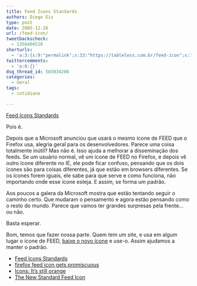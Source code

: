 ```yaml
---
title: Feed Icons Standards
authors: Diego Eis
type: post
date: 2005-12-26
url: /feed-icon/
tweetbackscheck:
  - 1356404518
shorturls:
  - 'a:3:{s:9:"permalink";s:33:"https://tableless.com.br/feed-icon";s:7:"tinyurl";s:26:"https://tinyurl.com/3n66fpv";s:4:"isgd";s:19:"https://is.gd/DkpO3E";}'
twittercomments:
  - 'a:0:{}'
dsq_thread_id: 503034206
categories:
  - Geral
tags:
  - cotidiano

---
```

[Feed Icons Standards][1]
  
Pois é.
  
Depois que a Microsoft anunciou que usará o mesmo ícone de FEED que o Firefox usa, alegria geral para os desenvolvedores. Parece uma coisa totalmente inútil? Mas não é. Isso ajuda a melhorar a disseminação dos feeds. Se um usuário normal, vê um ícone de FEED no Firefox, e depois vê outro ícone diferente no IE, ele pode ficar confuso, pensando que os dois ícones são para coisas diferentes, já que estão em browsers diferentes. Se os ícones forem iguais, ele sabe para que serve e como funciona, não importando onde esse ícone esteja. E assim, se forma um padrão.

Aos poucos a galera da Microsoft mostra que estão tentando seguir o caminho certo. Que mudaram o pensamento e agora estão pensando como o resto do mundo. Parece que vamos ter grandes surpresas pela frente&#8230; ou não.
  
Basta esperar.

Bom, temos que fazer nossa parte. Quem tem um site, e usa em algum lugar o ícone de FEED, [baixe o novo ícone][1] e use-o. Assim ajudamos a manter o padrão.

  * [Feed Icons Standards][1]
  * [firefox feed icon gets promiscuous][2]
  * [Icons: It’s still orange][3]
  * [The New Standard Feed Icon][4]

 [1]: https://feedicons.com/
 [2]: https://weblogs.mozillazine.org/asa/archives/2005/12/firefox_feed_ic.html
 [3]: https://blogs.msdn.com/rssteam/archive/2005/12/14/503778.aspx
 [4]: https://mattbrett.com/archives/2005/12/the-new-standard-feed-icon/